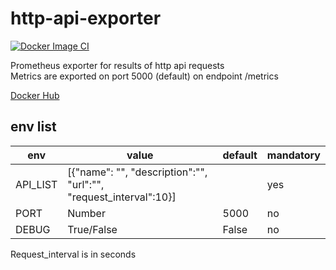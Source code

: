 # http-api-exporter
[![Docker Image CI](https://github.com/Yuzukiko/http-api-exporter/actions/workflows/docker-image.yml/badge.svg)](https://github.com/Yuzukiko/http-api-exporter/actions/workflows/docker-image.yml)

Prometheus exporter for results of http api requests\
Metrics are exported on port 5000 (default) on endpoint /metrics

[Docker Hub](https://hub.docker.com/repository/docker/yuzukiko/http-api-exporter)

## env list
| env      | value                                                             | default | mandatory |
|----------|-------------------------------------------------------------------|---------|-----------|
| API_LIST | [{"name": "", "description":"", "url":"", "request_interval":10}] |         | yes       |
| PORT     | Number                                                            | 5000    | no        |
| DEBUG    | True/False                                                        | False   | no        |

Request_interval is in seconds
